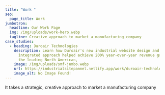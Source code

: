 ```yaml
---
title: "Work "
seo:
  page_title: Work
jumbotron:
  headline: Our Work Page
  img: /img/uploads/work-hero.webp
  tagline: Creative approach to market a manufacturing company
case_studies:
  - heading: Duroair Technologies
    description: Learn how Duroair's new industrial website design and strategic,
      integrated approach helped achieve 200% year-over-year revenue growth for
      the leading North American,
    image: /img/uploads/smf-jumbo.webp
    url: https://industrialsitepannel.netlify.app/work/duroair-technologies/
    image_alt: No Image Found!
---
```

<!--StartFragment-->

It takes a strategic, creative approach to market a manufacturing company

<!--EndFragment-->